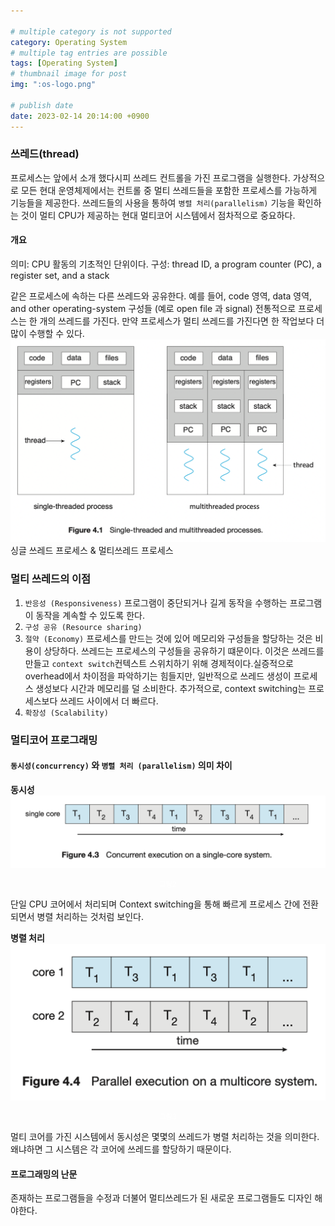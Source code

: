 ```yaml
---

# multiple category is not supported
category: Operating System
# multiple tag entries are possible
tags: [Operating System]
# thumbnail image for post
img: ":os-logo.png"

# publish date
date: 2023-02-14 20:14:00 +0900
---
```



### 쓰레드(thread)
프로세스는 앞에서 소개 했다시피 쓰레드 컨트롤을 가진 프로그램을 실행한다. 가상적으로 모든 현대 운영체제에서는 컨트롤 중 멀티 쓰레드들을 포함한 프로세스를 가능하게 기능들을 제공한다. 쓰레드들의 사용을 통하여 `병렬 처리(parallelism)` 기능을 확인하는 것이 멀티 CPU가 제공하는 현대 멀티코어 시스템에서  점차적으로 중요하다.

#### 개요
의미: CPU 활동의 기초적인 단위이다. 
구성: thread ID, a program counter (PC), a register set, and a stack

같은 프로세스에 속하는 다른 쓰레드와 공유한다.
예를 들어, code 영역, data 영역, and other operating-system 구성들 (예로 open file 과 signal)
전통적으로 프로세스는 한 개의 쓰레드를 가진다. 만약 프로세스가 멀티 쓰레드를 가진다면 한 작업보다 더많이 수행할 수 있다. 
![그림1](../assets/img/posts/thread_1.png)
싱글 쓰레드 프로세스 & 멀티쓰레드 프로세스

### 멀티 쓰레드의 이점
1. `반응성 (Responsiveness)` 
   프로그램이 중단되거나 길게 동작을 수행하는 프로그램이 동작을 계속할 수 있도록 한다.
2. `구성 공유 (Resource sharing)` 
3. `절약 (Economy)` 
   프로세스를 만드는 것에 있어 메모리와 구성들을 할당하는 것은 비용이 상당하다. 쓰레드는 프로세스의 구성들을 공유하기 떄문이다. 이것은 쓰레드를 만들고 `context switch`컨텍스트 스위치하기 위해 경제적이다.실증적으로 overhead에서 차이점을 파악하기는 힘들지만, 일반적으로 쓰레드 생성이 프로세스 생성보다 시간과 메모리를 덜 소비한다. 추가적으로, context switching는 프로세스보다 쓰레드 사이에서 더 빠르다. 
4. `확장성 (Scalability)` 

### 멀티코어 프로그래밍
#### `동시성(concurrency)` 와 `병렬 처리 (parallelism)` 의미 차이
**동시성**
![그림2](../assets/img/posts/thread_2.png)
<center style="color:white;font-size:0.8em ">그림2</center>

단일 CPU 코어에서 처리되며 Context switching을 통해 빠르게 프로세스 간에 전환되면서 병렬 처리하는 것처럼 보인다.

**병렬 처리**
![그림3](../assets/img/posts/thread_3.png)
<center style="color:white;font-size:0.8em ">그림3</center>

멀티 코어를 가진 시스템에서 동시성은 몇몇의 쓰레드가 병렬 처리하는 것을 의미한다. 왜냐하면 그 시스템은 각 코어에 쓰레드를 할당하기 때문이다.


#### 프로그래밍의 난문
존재하는 프로그램들을 수정과 더불어 멀티쓰레드가 된 새로운 프로그램들도 디자인 해야한다.


<!-- 1. `Identifying tasks`
    This involves examining applications to find areas that can be divided into separate, concurrent tasks. Ideally, tasks are independent of one another and thus can run in parallel on individual cores.
2. `Balance` 
   While identifying tasks that can run in parallel, programmers must also ensure that the tasks perform equal work of equal value. In some instances, a certain task may not contribute as much value to the overall process as other tasks. Using a separate execution core to run that task may not be worth the cost.
3. `Data splitting` 
   Just as applications are divided into separate tasks, the data accessed and manipulated by the tasks must be divided to run on separate cores.
4. `Data dependency` 
   The data accessed by the tasks must be examined for dependencies between two or more tasks. When one task depends on data from another, programmers must ensure that the execution of the tasks is synchronized to accommodate the data dependency. We examine such strategies in Chapter 6.
5. `Testing and debugging` 
   When a program is running in parallel on multi- ple cores, many different execution paths are possible. Testing and debug- ging such concurrent programs is inherently more difficult than testing and debugging single-threaded applications.

because the kernel can schedule only one kernel thread at a time. The **one-to-one model** allows greater concurrency, but the developer has to be careful not to create too many threads within an application. (In fact, on some systems, she may be limited in the number of  -->
